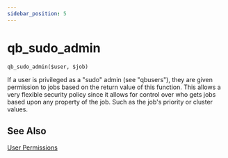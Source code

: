 ```yaml
---
sidebar_position: 5
---
```


# qb_sudo_admin

```
qb_sudo_admin($user, $job)
```

If a user is privileged as a "sudo" admin (see "qbusers"), they are given
permission to jobs based on the return value of this function. This allows a
very flexible security policy since it allows for control over who gets jobs
based upon any property of the job. Such as the job's priority or cluster values.

## See Also

[User Permissions](/administrators-guide/configuring-qube/Permissions)

